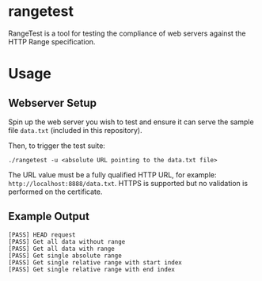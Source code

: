 # rangetest

RangeTest is a tool for testing the compliance of web servers against the HTTP Range specification.

# Usage

## Webserver Setup

Spin up the web server you wish to test and ensure it can serve the sample file `data.txt` (included in this repository).

Then, to trigger the test suite:

```
./rangetest -u <absolute URL pointing to the data.txt file>
```

The URL value must be a fully qualified HTTP URL, for example: `http://localhost:8888/data.txt`. HTTPS is supported but
no validation is performed on the certificate.

## Example Output

```
[PASS] HEAD request
[PASS] Get all data without range
[PASS] Get all data with range
[PASS] Get single absolute range
[PASS] Get single relative range with start index
[PASS] Get single relative range with end index
```